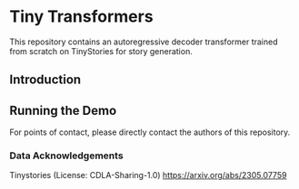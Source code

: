 # Tiny Transformers

This repository contains an autoregressive decoder transformer trained from scratch on TinyStories for story generation.

## Introduction

## Running the Demo

For points of contact, please directly contact the authors of this repository.

### Data Acknowledgements

Tinystories (License: CDLA-Sharing-1.0) https://arxiv.org/abs/2305.07759
